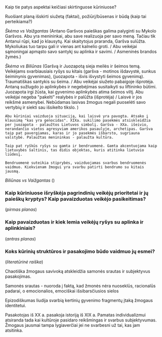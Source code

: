 Kaip tie patys aspektai keičiasi skirtinguose kūriniuose?

Ruošiant planą išskirti siužetą (faktai), požiūrį/būsenas ir būdą (kaip tai perteikiama?)

*Škėma vs Vaižgantas*
	(Antano Garšvos paieškas galima palyginti su Mykolo Garšvos. Abu yra menininkai, abu save realizuoja per savo meną. Tačiau tik Antanui rūpi, kad jo klausytų. Kai skaitytojus praranda, Garšva sulūžta. Mykoliukas tuo tarpu gali ir vienas ant kalnelio groti. / Abu veikėjai sąmoningai apmąsto savo santykį su aplinka ir savimi. / Asmeninės brandos žymės.)

*Škėma vs Biliūnas*
	(Garšvą ir Juozapotą sieja meilės ir šeimos temą. Veikėjams svarbiausiais ryšys su kitais (garšva - motinos išdavystė, sunkus šeiminynis gyvenimas), (juozapota - išvis išvystyti šeimos gyvenimą). Traumatiškas santykis su šeima. / Abu veikėjai siužeto pabaigoje išprotėja. Antaną sužlugdo jo aplinkybės ir negebėjimas susitaikyti su liftininko būtimi. Juozapota irgi žūsta, kai gyvenimo aplinkybės atima šeimos viltį. Abu veikėjai negeba "pakelti" realybės ir palūžta (išprotėja) / Laisvė ir jos reikšmė asmenybei. Nebūdamas lasivas žmogus negali puoselėti savo vertybių ir siekti sau išsikelto tikslo. )
	
	Abu kūriniai vaizduoja situaciją, kai laisvė yra pavogta. Atsako į klausimą "kas yra genocidas". XIXa. sukilimo pasekmės atsiskleidžia per juozapota - palaužtos Lietuvos simbolį. Garšva - XXa. išeivio, nerandančio vietos agresyviam amerikos pasaulyje, archetipas. Garšva taip pat pavergiamas, karas ir jo pasekmės išbarsto, sugriauna valstybė. Palaužtas menininkas - palaužta kultūra. 
	
	Taip pat ryškūs ryšys su gamta ir bendruomenė. Gamta akcentuojama kaip lietuvybės šaltinis, tas didis objektas, kuris atitinka lietuvio liūdesį.
	
	Bendruomenė suteikia stiprybės, vaizduojamas svarbus bendruomenės vaidmuo. Kiekvienam žmogui yra svarbu patirti bendrumo su kitais jausmą.

*Biliūnas vs Vaižgantas*
()

### Kaip kūriniuose išryškėja pagrindinių veikėjų prioritetai ir jų paieškų kryptys? Kaip pavaizduotas veikėjo pasikeitimas?
(*pirmas planas*)

### Kaip pavaizduotas ir kiek lemia veikėjų ryšys su aplinka ir aplinkiniais?
(*antras planas*)

### Koks kūrinių struktūros ir pasakojimo būdo vaidmuo jų esmei?
(*literatūrinė raiška*)

Chaotiška žmogaus savivoką atskleidžia samonės srautas ir subjektyvus pasakojimas. 

Samonės srautas - nuoroda į faktą, kad žmonės nėra nuoseklūs, racionalūs padarai, o emocionalios, emociškai išsibarsčiusios sielos

Epizodiškumas liudija svarbią kertinių gyvenimo fragmentų įtaką žmogaus identitetui.

Pasakotojas iš XX a. pasakoja istoriją iš XIX a. Pamatas individualizmui atsiranda tada kai kultūroje pasidaro reikšmingas ir svarbus subjektyvumas. Žmogaus jausmai tampa lygiaverčiai jei ne svarbesni už tai, kas jam atsitinka.